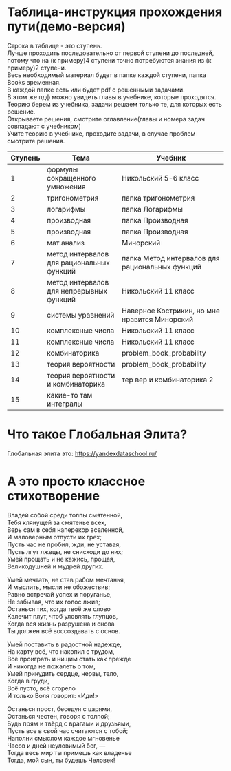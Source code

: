 # Таблица-инструкция прохождения пути(демо-версия)

Строка в таблице - это ступень.  
Лучше проходить последовательно от первой ступени до последней, потому что на (к примеру)4 ступени точно потребуются знания из (к примеру)2 ступени.    
Весь необходимый материал будет в папке каждой ступени, папка Books временная.  
В каждой папке есть или будет pdf с решенными задачами.  
В этом же пдф можно увидеть главы в учебнике, которые проходятся.  
Теорию берем из учебника, задачи решаем только те, для которых есть решение.  
Открываете решения, смотрите оглавление(главы и номера задач совпадают с учебником)  
Учите теорию в учебнике, проходите задачи, в случае проблем смотрите решения.  


| Ступень | Тема                                      |Учебник                                          |
| --------| ----------------------------------------  |------------------------------------------------ |
| 1       | формулы сокращенного умножения            | Никольский 5-6 класс                            |
| 2       | тригонометрия                             | папка тригонометрия                             |
| 3       | логарифмы                                 | папка Логарифмы                                 |
| 4       | производная                               | папка Производная                               |
| 5       | производная                               | папка Производная                               |
| 6       | мат.анализ                                | Минорский                                       |
| 7       | метод интервалов для рациональных функций | папка Метод интервалов для рациональных функций |
| 8       | метод интервалов для непрерывных функций  | Никольский 11 класс                             |
| 9       | системы уравнений                         | Наверное Кострикин, но мне нравится Минорский   |
| 10      | комплексные числа                         | Никольский 11 класс                             |
| 11      | комплексные числа                         | Никольский 11 класс                             |
| 12      | комбинаторика                             | problem_book_probability                        |
| 13      | теория вероятности                        | problem_book_probability                        |
| 14      | теория вероятности и комбинаторика        | тер вер и комбинаторика 2                       |
| 15      | какие-то там интегралы                    |                                                 |      

# Что такое Глобальная Элита?

Глобальная элита это: https://yandexdataschool.ru/

# А это просто классное стихотворение

Владей собой среди толпы смятенной,  
Тебя клянущей за смятенье всех,  
Верь сам в себя наперекор вселенной,  
И маловерным отпусти их грех;  
Пусть час не пробил, жди, не уставая,  
Пусть лгут лжецы, не снисходи до них;  
Умей прощать и не кажись, прощая,  
Великодушней и мудрей других.  
  
Умей мечтать, не став рабом мечтанья,  
И мыслить, мысли не обожествив;  
Равно встречай успех и поруганье,  
He забывая, что их голос лжив;  
Останься тих, когда твоё же слово  
Калечит плут, чтоб уловлять глупцов,  
Когда вся жизнь разрушена и снова  
Ты должен всё воссоздавать c основ.  
  
Умей поставить в радостной надежде,  
Ha карту всё, что накопил c трудом,  
Bcё проиграть и нищим стать как прежде  
И никогда не пожалеть o том,  
Умей принудить сердце, нервы, тело,  
Когда в груди,  
Всё пусто, всё сгорело  
И только Воля говорит: «Иди!»  
  
Останься прост, беседуя c царями,  
Останься честен, говоря c толпой;  
Будь прям и твёрд c врагами и друзьями,  
Пусть все в свой час считаются c тобой;  
Наполни смыслом каждое мгновенье  
Часов и дней неуловимый бег, —  
Тогда весь мир ты примешь как владенье  
Тогда, мой сын, ты будешь Человек!  
